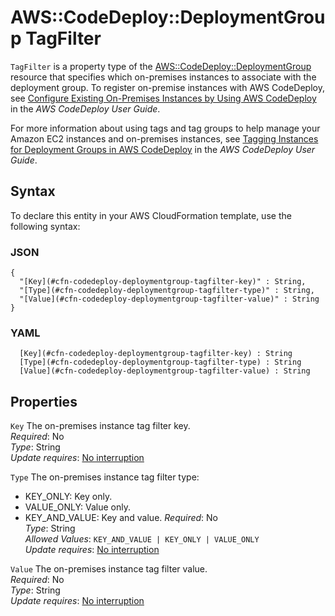 # AWS::CodeDeploy::DeploymentGroup TagFilter<a name="aws-properties-codedeploy-deploymentgroup-tagfilter"></a>

 `TagFilter` is a property type of the [AWS::CodeDeploy::DeploymentGroup ](https://docs.aws.amazon.com/AWSCloudFormation/latest/UserGuide/aws-resource-codedeploy-deploymentgroup.html) resource that specifies which on\-premises instances to associate with the deployment group\. To register on\-premise instances with AWS CodeDeploy, see [Configure Existing On\-Premises Instances by Using AWS CodeDeploy](https://docs.aws.amazon.com/codedeploy/latest/userguide/instances-on-premises.html) in the *AWS CodeDeploy User Guide*\.

For more information about using tags and tag groups to help manage your Amazon EC2 instances and on\-premises instances, see [Tagging Instances for Deployment Groups in AWS CodeDeploy](https://docs.aws.amazon.com/codedeploy/latest/userguide/instances-tagging.html) in the *AWS CodeDeploy User Guide*\.

## Syntax<a name="aws-properties-codedeploy-deploymentgroup-tagfilter-syntax"></a>

To declare this entity in your AWS CloudFormation template, use the following syntax:

### JSON<a name="aws-properties-codedeploy-deploymentgroup-tagfilter-syntax.json"></a>

```
{
  "[Key](#cfn-codedeploy-deploymentgroup-tagfilter-key)" : String,
  "[Type](#cfn-codedeploy-deploymentgroup-tagfilter-type)" : String,
  "[Value](#cfn-codedeploy-deploymentgroup-tagfilter-value)" : String
}
```

### YAML<a name="aws-properties-codedeploy-deploymentgroup-tagfilter-syntax.yaml"></a>

```
﻿  [Key](#cfn-codedeploy-deploymentgroup-tagfilter-key) : String
﻿  [Type](#cfn-codedeploy-deploymentgroup-tagfilter-type) : String
﻿  [Value](#cfn-codedeploy-deploymentgroup-tagfilter-value) : String
```

## Properties<a name="aws-properties-codedeploy-deploymentgroup-tagfilter-properties"></a>

`Key`  <a name="cfn-codedeploy-deploymentgroup-tagfilter-key"></a>
The on\-premises instance tag filter key\.  
*Required*: No  
*Type*: String  
*Update requires*: [No interruption](https://docs.aws.amazon.com/AWSCloudFormation/latest/UserGuide/using-cfn-updating-stacks-update-behaviors.html#update-no-interrupt)

`Type`  <a name="cfn-codedeploy-deploymentgroup-tagfilter-type"></a>
The on\-premises instance tag filter type:  
+ KEY\_ONLY: Key only\.
+ VALUE\_ONLY: Value only\.
+ KEY\_AND\_VALUE: Key and value\.
*Required*: No  
*Type*: String  
*Allowed Values*: `KEY_AND_VALUE | KEY_ONLY | VALUE_ONLY`  
*Update requires*: [No interruption](https://docs.aws.amazon.com/AWSCloudFormation/latest/UserGuide/using-cfn-updating-stacks-update-behaviors.html#update-no-interrupt)

`Value`  <a name="cfn-codedeploy-deploymentgroup-tagfilter-value"></a>
The on\-premises instance tag filter value\.  
*Required*: No  
*Type*: String  
*Update requires*: [No interruption](https://docs.aws.amazon.com/AWSCloudFormation/latest/UserGuide/using-cfn-updating-stacks-update-behaviors.html#update-no-interrupt)